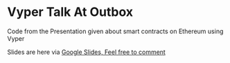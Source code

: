 # Vyper Talk At Outbox
Code from the Presentation given about smart contracts on Ethereum using Vyper

Slides are here via [Google Slides, Feel free to comment](https://drive.google.com/file/d/1l84hsDT-E6cM0sYsSmLb8FvtzSi0HDDY/view?usp=sharing)
